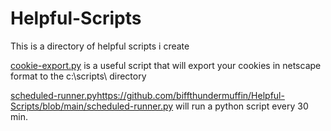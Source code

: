 # Helpful-Scripts

This is a directory of helpful scripts i create

[cookie-export.py](https://github.com/biffthundermuffin/Helpful-Scripts/blob/main/cookie-export.py) is a useful script that will export your cookies in netscape format to the c:\scripts\ directory

[scheduled-runner.py](https://github.com/biffthundermuffin/Helpful-Scripts/blob/main/scheduled-runner.py)https://github.com/biffthundermuffin/Helpful-Scripts/blob/main/scheduled-runner.py will run a python script every 30 min.

